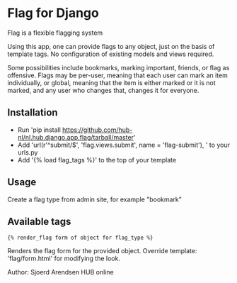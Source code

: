 Flag for Django
=========

Flag is a flexible flagging system

Using this app, one can provide flags to any object, just on the basis of template tags. No configuration of existing models and views required.

Some possibilities include bookmarks, marking important, friends, or flag as offensive.
Flags may be per-user, meaning that each user can mark an item individually, or global, meaning that the item is either marked or it is not marked, and any user who changes that, changes it for everyone.

Installation
------------
- Run 'pip install https://github.com/hub-nl/nl.hub.django.app.flag/tarball/master'
- Add 'url(r'^submit/$', 'flag.views.submit', name = 'flag-submit'), ' to your urls.py
- Add '{% load flag_tags %}' to the top of your template

Usage
-----

Create a flag type from admin site, for example "bookmark"


Available tags
--------------
    
    {% render_flag form of object for flag_type %}

Renders the flag form for the provided object. Override template: 'flag/form.html' for modifying the look.

Author: Sjoerd Arendsen
HUB online